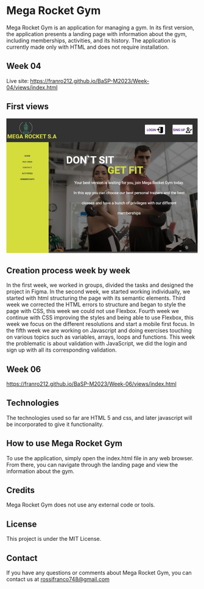 # Mega Rocket Gym

Mega Rocket Gym is an application for managing a gym. In its first version, the application presents a landing page with information about the gym, including memberships, activities, and its history. The application is currently made only with HTML and does not require installation.

## Week 04

Live site: https://franro212.github.io/BaSP-M2023/Week-04/views/index.html

## First views

<img src="./assets/image/vew-landing.jpg" alt="landing page">

## Creation process week by week

In the first week, we worked in groups, divided the tasks and designed the project in Figma.
In the second week, we started working individually, we started with html structuring the page with its semantic elements.
Third week we corrected the HTML errors to structure and began to style the page with CSS, this week we could not use Flexbox.
Fourth week we continue with CSS improving the styles and being able to use Flexbox, this week we focus on the different resolutions and start a mobile first focus.
In the fifth week we are working on Javascript and doing exercises touching on various topics such as variables, arrays, loops and functions.
This week the problematic is about validation with JavaScript, we did the login and sign up with all its corresponding validation.

## Week 06
https://franro212.github.io/BaSP-M2023/Week-06/views/index.html
## Technologies

The technologies used so far are HTML 5 and css, and later javascript will be incorporated to give it functionality.

## How to use Mega Rocket Gym

To use the application, simply open the index.html file in any web browser. From there, you can navigate through the landing page and view the information about the gym.

## Credits

Mega Rocket Gym does not use any external code or tools.

## License

This project is under the MIT License.

## Contact

If you have any questions or comments about Mega Rocket Gym, you can contact us at rossifranco748@gmail.com

